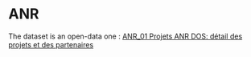 # ANR

The dataset is an open-data one : <a href="https://www.data.gouv.fr/en/datasets/anr-01-projets-anr-dos-detail-des-projets-et-des-partenaires/"> ANR_01 Projets ANR DOS: détail des projets et des partenaires </a>
